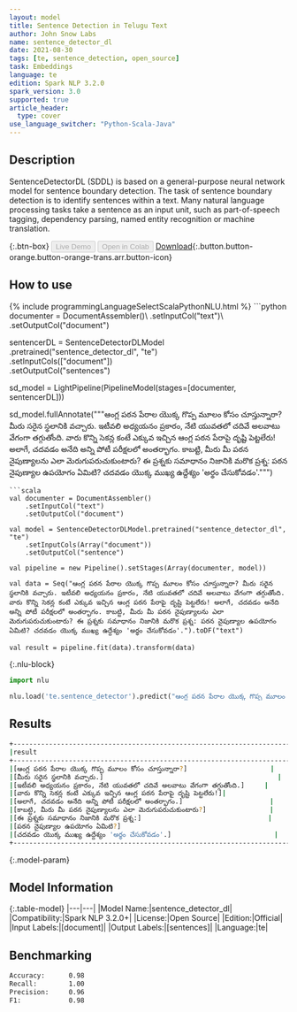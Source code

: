 ```yaml
---
layout: model
title: Sentence Detection in Telugu Text
author: John Snow Labs
name: sentence_detector_dl
date: 2021-08-30
tags: [te, sentence_detection, open_source]
task: Embeddings
language: te
edition: Spark NLP 3.2.0
spark_version: 3.0
supported: true
article_header:
  type: cover
use_language_switcher: "Python-Scala-Java"
---
```


## Description

SentenceDetectorDL (SDDL) is based on a general-purpose neural network model for sentence boundary detection. The task of sentence boundary detection is to identify sentences within a text. Many natural language processing tasks take a sentence as an input unit, such as part-of-speech tagging, dependency parsing, named entity recognition or machine translation.

{:.btn-box}
<button class="button button-orange" disabled>Live Demo</button>
<button class="button button-orange" disabled>Open in Colab</button>
[Download](https://s3.amazonaws.com/auxdata.johnsnowlabs.com/public/models/sentence_detector_dl_te_3.2.0_3.0_1630338728542.zip){:.button.button-orange.button-orange-trans.arr.button-icon}

## How to use



<div class="tabs-box" markdown="1">
{% include programmingLanguageSelectScalaPythonNLU.html %}
```python
documenter = DocumentAssembler()\
    .setInputCol("text")\
    .setOutputCol("document")
    
sentencerDL = SentenceDetectorDLModel\
  .pretrained("sentence_detector_dl", "te") \
  .setInputCols(["document"]) \
  .setOutputCol("sentences")

sd_model = LightPipeline(PipelineModel(stages=[documenter, sentencerDL]))

sd_model.fullAnnotate("""ఆంగ్ల పఠన పేరాల యొక్క గొప్ప మూలం కోసం చూస్తున్నారా? మీరు సరైన స్థలానికి వచ్చారు. ఇటీవలి అధ్యయనం ప్రకారం, నేటి యువతలో చదివే అలవాటు వేగంగా తగ్గుతోంది. వారు కొన్ని సెకన్ల కంటే ఎక్కువ ఇచ్చిన ఆంగ్ల పఠన పేరాపై దృష్టి పెట్టలేరు! అలాగే, చదవడం అనేది అన్ని పోటీ పరీక్షలలో అంతర్భాగం. కాబట్టి, మీరు మీ పఠన నైపుణ్యాలను ఎలా మెరుగుపరుచుకుంటారు? ఈ ప్రశ్నకు సమాధానం నిజానికి మరొక ప్రశ్న: పఠన నైపుణ్యాల ఉపయోగం ఏమిటి? చదవడం యొక్క ముఖ్య ఉద్దేశ్యం 'అర్థం చేసుకోవడం'.""")

```
```scala
val documenter = DocumentAssembler()
    .setInputCol("text")
    .setOutputCol("document")

val model = SentenceDetectorDLModel.pretrained("sentence_detector_dl", "te")
	.setInputCols(Array("document"))
	.setOutputCol("sentence")

val pipeline = new Pipeline().setStages(Array(documenter, model))

val data = Seq("ఆంగ్ల పఠన పేరాల యొక్క గొప్ప మూలం కోసం చూస్తున్నారా? మీరు సరైన స్థలానికి వచ్చారు. ఇటీవలి అధ్యయనం ప్రకారం, నేటి యువతలో చదివే అలవాటు వేగంగా తగ్గుతోంది. వారు కొన్ని సెకన్ల కంటే ఎక్కువ ఇచ్చిన ఆంగ్ల పఠన పేరాపై దృష్టి పెట్టలేరు! అలాగే, చదవడం అనేది అన్ని పోటీ పరీక్షలలో అంతర్భాగం. కాబట్టి, మీరు మీ పఠన నైపుణ్యాలను ఎలా మెరుగుపరుచుకుంటారు? ఈ ప్రశ్నకు సమాధానం నిజానికి మరొక ప్రశ్న: పఠన నైపుణ్యాల ఉపయోగం ఏమిటి? చదవడం యొక్క ముఖ్య ఉద్దేశ్యం 'అర్థం చేసుకోవడం'.").toDF("text")

val result = pipeline.fit(data).transform(data)

```

{:.nlu-block}
```python
import nlu

nlu.load('te.sentence_detector').predict("ఆంగ్ల పఠన పేరాల యొక్క గొప్ప మూలం కోసం చూస్తున్నారా? మీరు సరైన స్థలానికి వచ్చారు. ఇటీవలి అధ్యయనం ప్రకారం, నేటి యువతలో చదివే అలవాటు వేగంగా తగ్గుతోంది. వారు కొన్ని సెకన్ల కంటే ఎక్కువ ఇచ్చిన ఆంగ్ల పఠన పేరాపై దృష్టి పెట్టలేరు! అలాగే, చదవడం అనేది అన్ని పోటీ పరీక్షలలో అంతర్భాగం. కాబట్టి, మీరు మీ పఠన నైపుణ్యాలను ఎలా మెరుగుపరుచుకుంటారు? ఈ ప్రశ్నకు సమాధానం నిజానికి మరొక ప్రశ్న: పఠన నైపుణ్యాల ఉపయోగం ఏమిటి? చదవడం యొక్క ముఖ్య ఉద్దేశ్యం 'అర్థం చేసుకోవడం'.", output_level ='sentence')  

```
</div>

## Results

```bash
+--------------------------------------------------------------------------+
|result                                                                    |
+--------------------------------------------------------------------------+
|[ఆంగ్ల పఠన పేరాల యొక్క గొప్ప మూలం కోసం చూస్తున్నారా?]                     |
|[మీరు సరైన స్థలానికి వచ్చారు.]                                            |
|[ఇటీవలి అధ్యయనం ప్రకారం, నేటి యువతలో చదివే అలవాటు వేగంగా తగ్గుతోంది.]     |
|[వారు కొన్ని సెకన్ల కంటే ఎక్కువ ఇచ్చిన ఆంగ్ల పఠన పేరాపై దృష్టి పెట్టలేరు!]|
|[అలాగే, చదవడం అనేది అన్ని పోటీ పరీక్షలలో అంతర్భాగం.]                      |
|[కాబట్టి, మీరు మీ పఠన నైపుణ్యాలను ఎలా మెరుగుపరుచుకుంటారు?]                |
|[ఈ ప్రశ్నకు సమాధానం నిజానికి మరొక ప్రశ్న:]                                |
|[పఠన నైపుణ్యాల ఉపయోగం ఏమిటి?]                                             |
|[చదవడం యొక్క ముఖ్య ఉద్దేశ్యం 'అర్థం చేసుకోవడం'.]                          |
+--------------------------------------------------------------------------+


```

{:.model-param}
## Model Information

{:.table-model}
|---|---|
|Model Name:|sentence_detector_dl|
|Compatibility:|Spark NLP 3.2.0+|
|License:|Open Source|
|Edition:|Official|
|Input Labels:|[document]|
|Output Labels:|[sentences]|
|Language:|te|

## Benchmarking

```bash
Accuracy:      0.98
Recall:        1.00
Precision:     0.96
F1:            0.98
```